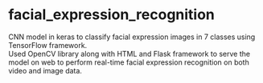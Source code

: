 # facial_expression_recognition
CNN model in keras to classify facial expression images in 7 classes using TensorFlow framework.<br>
Used OpenCV library along with HTML and Flask framework to serve the model on web to perform real-time facial expression recognition on both video and image data.
